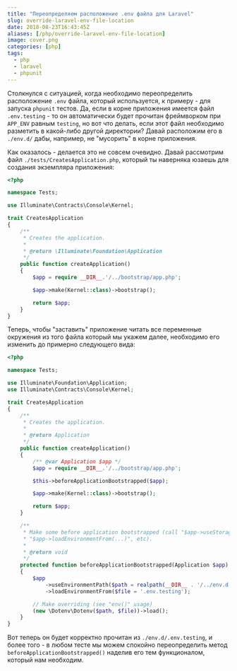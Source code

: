 ```yaml
---
title: "Переопределяем расположение .env файла для Laravel"
slug: override-laravel-env-file-location
date: 2018-08-23T16:43:45Z
aliases: [/php/override-laravel-env-file-location]
image: cover.png
categories: [php]
tags:
  - php
  - laravel
  - phpunit
---
```


Столкнулся с ситуацией, когда необходимо переопределить расположение `.env` файла, который используется, к примеру - для запуска `phpunit` тестов. Да, если в корне приложения имеется файл `.env.testing` - то он автоматически будет прочитан фреймворком при `APP_ENV` равным `testing`, но вот что делать, если этот файл необходимо разметить в какой-либо другой директории? Давай расположим его в `./env.d/` дабы, например, не "мусорить" в корне приложения.

<!--more-->

Как оказалось - делается это не совсем очевидно. Давай рассмотрим файл `./tests/CreatesApplication.php`, который ты наверняка юзаешь для создания экземпляра приложения:

```php
<?php

namespace Tests;

use Illuminate\Contracts\Console\Kernel;

trait CreatesApplication
{
    /**
     * Creates the application.
     *
     * @return \Illuminate\Foundation\Application
     */
    public function createApplication()
    {
        $app = require __DIR__.'/../bootstrap/app.php';

        $app->make(Kernel::class)->bootstrap();

        return $app;
    }
}
```

Теперь, чтобы "заставить" приложение читать все переменные окружения из того файла который мы укажем далее, необходимо его изменить до примерно следующего вида:

```php
<?php

namespace Tests;

use Illuminate\Foundation\Application;
use Illuminate\Contracts\Console\Kernel;

trait CreatesApplication
{
    /**
     * Creates the application.
     *
     * @return Application
     */
    public function createApplication()
    {
        /** @var Application $app */
        $app = require __DIR__.'/../bootstrap/app.php';

        $this->beforeApplicationBootstrapped($app);

        $app->make(Kernel::class)->bootstrap();

        return $app;
    }

    /**
     * Make some before application bootstrapped (call "$app->useStoragePath(...)",
     * "$app->loadEnvironmentFrom(...)", etc).
     *
     * @return void
     */
    protected function beforeApplicationBootstrapped(Application $app)
    {
        $app
            ->useEnvironmentPath($path = realpath(__DIR__ . '/../env.d'))
            ->loadEnvironmentFrom($file = '.env.testing');

        // Make overriding (see "env()" usage)
        (new \Dotenv\Dotenv($path, $file))->load();
    }
}
```

Вот теперь он будет корректно прочитан из `./env.d/.env.testing`, и более того - в любом тесте мы можем спокойно переопределить метод `beforeApplicationBootstrapped()` наделив его тем функционалом, который нам необходим.
